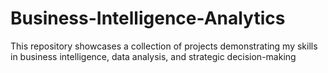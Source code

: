 # Business-Intelligence-Analytics
This repository showcases a collection of projects demonstrating my skills in business intelligence, data analysis, and strategic decision-making
